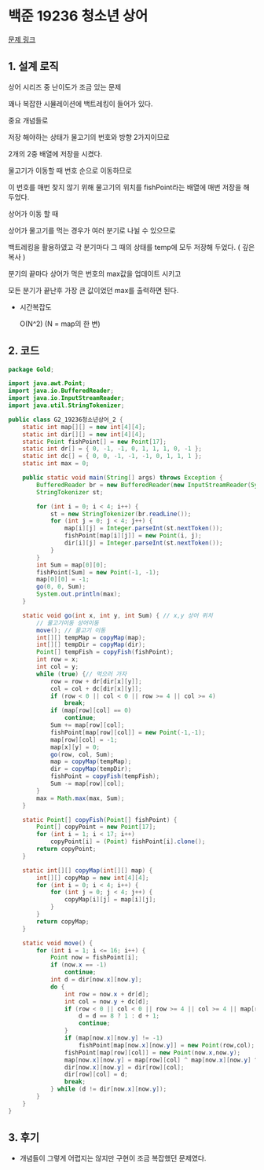 # 백준 19236 청소년 상어

[문제 링크](https://www.acmicpc.net/problem/19236)

## 1. 설계 로직

상어 시리즈 중 난이도가 조금 있는 문제



꽤나 복잡한 시뮬레이션에 백트레킹이 들어가 있다.



중요 개념들로



저장 해야하는 상태가 물고기의 번호와 방향 2가지이므로

2개의 2중 배열에 저장을 시켰다.



물고기가 이동할 때 번호 순으로 이동하므로

이 번호를 매번 찾지 않기 위해 물고기의 위치를 fishPoint라는 배열에 매번 저장을 해두었다.



상어가 이동 할 때

상어가 물고기를 먹는 경우가 여러 분기로 나뉠 수 있으므로

백트레킹을 활용하였고 각 분기마다 그 때의 상태를 temp에 모두 저장해 두었다. ( 깊은 복사 )



분기의 끝마다 상어가 먹은 번호의 max값을 업데이트 시키고

모든 분기가 끝난후 가장 큰 값이었던 max를 출력하면 된다.



- 시간복잡도

  O(N^2)    (N = map의 한 변)

## 2. 코드

```java
package Gold;

import java.awt.Point;
import java.io.BufferedReader;
import java.io.InputStreamReader;
import java.util.StringTokenizer;

public class G2_19236청소년상어_2 {
	static int map[][] = new int[4][4];
	static int dir[][] = new int[4][4];
	static Point fishPoint[] = new Point[17];
	static int dr[] = { 0, -1, -1, 0, 1, 1, 1, 0, -1 };
	static int dc[] = { 0, 0, -1, -1, -1, 0, 1, 1, 1 };
	static int max = 0;

	public static void main(String[] args) throws Exception {
		BufferedReader br = new BufferedReader(new InputStreamReader(System.in));
		StringTokenizer st;

		for (int i = 0; i < 4; i++) {
			st = new StringTokenizer(br.readLine());
			for (int j = 0; j < 4; j++) {
				map[i][j] = Integer.parseInt(st.nextToken());
				fishPoint[map[i][j]] = new Point(i, j);
				dir[i][j] = Integer.parseInt(st.nextToken());
			}
		}
		int Sum = map[0][0];
		fishPoint[Sum] = new Point(-1, -1);
		map[0][0] = -1;
		go(0, 0, Sum);
		System.out.println(max);
	}

	static void go(int x, int y, int Sum) { // x,y 상어 위치
		// 물고기이동 상어이동
		move(); // 물고기 이동
		int[][] tempMap = copyMap(map);
		int[][] tempDir = copyMap(dir);
		Point[] tempFish = copyFish(fishPoint);
		int row = x;
		int col = y;
		while (true) {// 먹으러 가자
			row = row + dr[dir[x][y]];
			col = col + dc[dir[x][y]];
			if (row < 0 || col < 0 || row >= 4 || col >= 4)
				break;
			if (map[row][col] == 0)
				continue;
			Sum += map[row][col];
			fishPoint[map[row][col]] = new Point(-1,-1);
			map[row][col] = -1;
			map[x][y] = 0;
			go(row, col, Sum);
			map = copyMap(tempMap);
			dir = copyMap(tempDir);
			fishPoint = copyFish(tempFish);
			Sum -= map[row][col];
		}
		max = Math.max(max, Sum);
	}

	static Point[] copyFish(Point[] fishPoint) {
		Point[] copyPoint = new Point[17];
		for (int i = 1; i < 17; i++)
			copyPoint[i] = (Point) fishPoint[i].clone();
		return copyPoint;
	}

	static int[][] copyMap(int[][] map) {
		int[][] copyMap = new int[4][4];
		for (int i = 0; i < 4; i++) {
			for (int j = 0; j < 4; j++) {
				copyMap[i][j] = map[i][j];
			}
		}
		return copyMap;
	}

	static void move() {
		for (int i = 1; i <= 16; i++) {
			Point now = fishPoint[i];
			if (now.x == -1)
				continue;
			int d = dir[now.x][now.y];
			do {
				int row = now.x + dr[d];
				int col = now.y + dc[d];
				if (row < 0 || col < 0 || row >= 4 || col >= 4 || map[row][col] == -1) {
					d = d == 8 ? 1 : d + 1;
					continue;
				}
				if (map[now.x][now.y] != -1)
					fishPoint[map[now.x][now.y]] = new Point(row,col);
				fishPoint[map[row][col]] = new Point(now.x,now.y);
				map[now.x][now.y] = map[row][col] ^ map[now.x][now.y] ^ (map[row][col] = map[now.x][now.y]);
				dir[now.x][now.y] = dir[row][col];
				dir[row][col] = d;
				break;
			} while (d != dir[now.x][now.y]);
		}
	}
}


```



## 3. 후기

- 개념들이 그렇게 어렵지는 않지만 구현이 조금 복잡했던 문제였다.